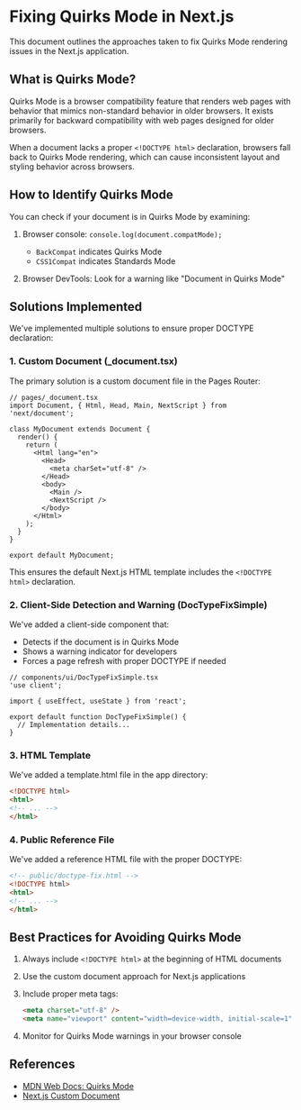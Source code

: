 # Fixing Quirks Mode in Next.js

This document outlines the approaches taken to fix Quirks Mode rendering issues in the Next.js application.

## What is Quirks Mode?

Quirks Mode is a browser compatibility feature that renders web pages with behavior that mimics non-standard behavior in older browsers. It exists primarily for backward compatibility with web pages designed for older browsers.

When a document lacks a proper `<!DOCTYPE html>` declaration, browsers fall back to Quirks Mode rendering, which can cause inconsistent layout and styling behavior across browsers.

## How to Identify Quirks Mode

You can check if your document is in Quirks Mode by examining:

1. Browser console: `console.log(document.compatMode);`
   - `BackCompat` indicates Quirks Mode
   - `CSS1Compat` indicates Standards Mode

2. Browser DevTools: Look for a warning like "Document in Quirks Mode"

## Solutions Implemented

We've implemented multiple solutions to ensure proper DOCTYPE declaration:

### 1. Custom Document (_document.tsx)

The primary solution is a custom document file in the Pages Router:

```tsx
// pages/_document.tsx
import Document, { Html, Head, Main, NextScript } from 'next/document';

class MyDocument extends Document {
  render() {
    return (
      <Html lang="en">
        <Head>
          <meta charSet="utf-8" />
        </Head>
        <body>
          <Main />
          <NextScript />
        </body>
      </Html>
    );
  }
}

export default MyDocument;
```

This ensures the default Next.js HTML template includes the `<!DOCTYPE html>` declaration.

### 2. Client-Side Detection and Warning (DocTypeFixSimple)

We've added a client-side component that:

- Detects if the document is in Quirks Mode
- Shows a warning indicator for developers
- Forces a page refresh with proper DOCTYPE if needed

```tsx
// components/ui/DocTypeFixSimple.tsx
'use client';

import { useEffect, useState } from 'react';

export default function DocTypeFixSimple() {
  // Implementation details...
}
```

### 3. HTML Template

We've added a template.html file in the app directory:

```html
<!DOCTYPE html>
<html>
<!-- ... -->
</html>
```

### 4. Public Reference File

We've added a reference HTML file with the proper DOCTYPE:

```html
<!-- public/doctype-fix.html -->
<!DOCTYPE html>
<html>
<!-- ... -->
</html>
```

## Best Practices for Avoiding Quirks Mode

1. Always include `<!DOCTYPE html>` at the beginning of HTML documents
2. Use the custom document approach for Next.js applications
3. Include proper meta tags:

   ```html
   <meta charset="utf-8" />
   <meta name="viewport" content="width=device-width, initial-scale=1" />
   ```

4. Monitor for Quirks Mode warnings in your browser console

## References

- [MDN Web Docs: Quirks Mode](https://developer.mozilla.org/en-US/docs/Web/HTML/Quirks_Mode_and_Standards_Mode)
- [Next.js Custom Document](https://nextjs.org/docs/pages/building-your-application/routing/custom-document)
